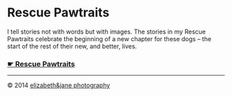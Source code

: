 # Rescue Pawtraits

I tell stories not with words but with images. The stories in my Rescue Pawtraits celebrate the beginning of a new chapter for these dogs – the start of the rest of their new, and better, lives.

### [☛ Rescue Pawtraits](http://rescuepawtraits.ca)

---

© 2014 [elizabeth&jane photography](http://elizabethandjane.ca)
